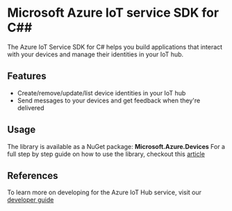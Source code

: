 # Microsoft Azure IoT service SDK for C##

The Azure IoT Service SDK for C# helps you build applications that interact with your devices and manage their identities in your IoT hub.

## Features

* Create/remove/update/list device identities in your IoT hub
* Send messages to your devices and get feedback when they're delivered

## Usage

The library is available as a NuGet package: **Microsoft.Azure.Devices**
For a full step by step guide on how to use the library, checkout this [article](https://azure.microsoft.com/en-us/documentation/articles/iot-hub-csharp-csharp-getstarted/)

## References

To learn more on developing for the Azure IoT Hub service, visit our [developer guide](https://azure.microsoft.com/en-us/documentation/articles/iot-hub-devguide/)


